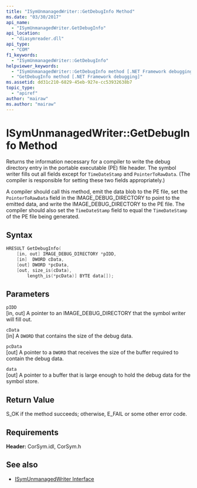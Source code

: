 ```yaml
---
title: "ISymUnmanagedWriter::GetDebugInfo Method"
ms.date: "03/30/2017"
api_name: 
  - "ISymUnmanagedWriter.GetDebugInfo"
api_location: 
  - "diasymreader.dll"
api_type: 
  - "COM"
f1_keywords: 
  - "ISymUnmanagedWriter::GetDebugInfo"
helpviewer_keywords: 
  - "ISymUnmanagedWriter::GetDebugInfo method [.NET Framework debugging]"
  - "GetDebugInfo method [.NET Framework debugging]"
ms.assetid: dd31c210-6829-45eb-927e-cc53932638b7
topic_type: 
  - "apiref"
author: "mairaw"
ms.author: "mairaw"
---
```

# ISymUnmanagedWriter::GetDebugInfo Method
Returns the information necessary for a compiler to write the debug directory entry in the portable executable (PE) file header. The symbol writer fills out all fields except for `TimeDateStamp` and `PointerToRawData`. (The compiler is responsible for setting these two fields appropriately.)  
  
 A compiler should call this method, emit the data blob to the PE file, set the `PointerToRawData` field in the IMAGE_DEBUG_DIRECTORY to point to the emitted data, and write the IMAGE_DEBUG_DIRECTORY to the PE file. The compiler should also set the `TimeDateStamp` field to equal the `TimeDateStamp` of the PE file being generated.  
  
## Syntax  
  
```cpp  
HRESULT GetDebugInfo(  
    [in, out] IMAGE_DEBUG_DIRECTORY *pIDD,  
    [in]  DWORD cData,  
    [out] DWORD *pcData,  
    [out, size_is(cData),  
        length_is(*pcData)] BYTE data[]);  
```  
  
## Parameters  
 `pIDD`  
 [in, out] A pointer to an IMAGE_DEBUG_DIRECTORY that the symbol writer will fill out.  
  
 `cData`  
 [in] A `DWORD` that contains the size of the debug data.  
  
 `pcData`  
 [out] A pointer to a `DWORD` that receives the size of the buffer required to contain the debug data.  
  
 `data`  
 [out] A pointer to a buffer that is large enough to hold the debug data for the symbol store.  
  
## Return Value  
 S_OK if the method succeeds; otherwise, E_FAIL or some other error code.  
  
## Requirements  
 **Header:** CorSym.idl, CorSym.h  
  
## See also

- [ISymUnmanagedWriter Interface](../../../../docs/framework/unmanaged-api/diagnostics/isymunmanagedwriter-interface.md)
